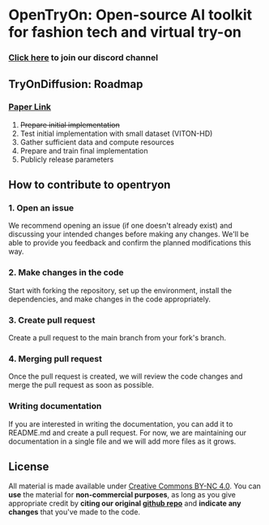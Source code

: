 # OpenTryOn: Open-source AI toolkit for fashion tech and virtual try-on

### [Click here](https://discord.gg/T5mPpZHxkY) to join our discord channel

## TryOnDiffusion: Roadmap
### [Paper Link](https://arxiv.org/abs/2306.08276)
1. ~~Prepare initial implementation~~
1. Test initial implementation with small dataset (VITON-HD)
1. Gather sufficient data and compute resources
1. Prepare and train final implementation
1. Publicly release parameters

## How to contribute to opentryon

### 1. Open an issue
We recommend opening an issue (if one doesn't already exist) and discussing your intended changes before making any changes. 
We'll be able to provide you feedback and confirm the planned modifications this way.

### 2. Make changes in the code
Start with forking the repository, set up the environment, install the dependencies, and make changes in the code appropriately. 

### 3. Create pull request
Create a pull request to the main branch from your fork's branch.

### 4. Merging pull request
Once the pull request is created, we will review the code changes and merge the pull request as soon as possible.  


### Writing documentation

If you are interested in writing the documentation, you can add it to README.md and create a pull request. 
For now, we are maintaining our documentation in a single file and we will add more files as it grows.


## License

All material is made available under [Creative Commons BY-NC 4.0](https://creativecommons.org/licenses/by-nc/4.0/). You can **use** the material for **non-commercial purposes**, as long as you give appropriate credit by **citing our original [github repo](https://github.com/tryonlabs/opentryon)** and **indicate any changes** that you've made to the code.
